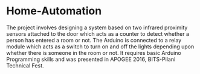 # Home-Automation
The project involves designing a system based on two infrared proximity sensors attached to the door which acts as a counter to detect whether a person has entered a room or not. The Arduino is connected to a relay module which acts as a switch to turn on and off the lights depending upon whether there is someone in the room or not. It requires basic Arduino Programming skills and was presented in APOGEE 2016, BITS-Pilani Technical Fest.

